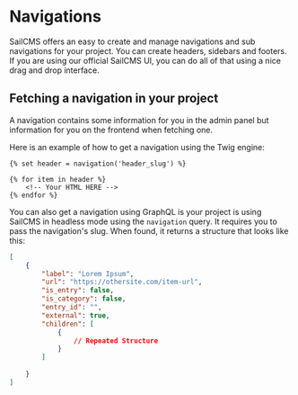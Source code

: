 # Navigations

SailCMS offers an easy to create and manage navigations and sub navigations for your project. You can create headers,
sidebars and footers. If you are using our official SailCMS UI, you can do all of that using a nice drag and drop interface.

## Fetching a navigation in your project

A navigation contains some information for you in the admin panel but information for you on the frontend when fetching one.

Here is an example of how to get a navigation using the Twig engine:

```twig
{% set header = navigation('header_slug') %}

{% for item in header %}
    <!-- Your HTML HERE -->
{% endfor %}
```

You can also get a navigation using GraphQL is your project is using SailCMS in headless mode using the `navigation`
query. It requires you to pass the navigation's slug. When found, it returns a structure that looks like this:

```json
[
    {
        "label": "Lorem Ipsum",
        "url": "https://othersite.com/item-url",
        "is_entry": false,
        "is_category": false,
        "entry_id": "",
        "external": true,
        "children": [
            {
                // Repeated Structure
            }
        ]
        
    }
]
```